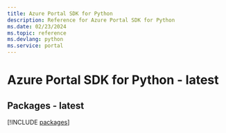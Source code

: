 ```yaml
---
title: Azure Portal SDK for Python
description: Reference for Azure Portal SDK for Python
ms.date: 02/23/2024
ms.topic: reference
ms.devlang: python
ms.service: portal
---
```

# Azure Portal SDK for Python - latest
## Packages - latest
[!INCLUDE [packages](portal-index.md)]